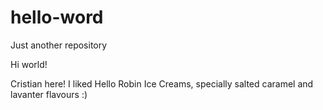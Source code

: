 # hello-word
Just another repository

Hi world!

Cristian here! I liked Hello Robin Ice Creams, specially salted caramel and lavanter flavours :) 
